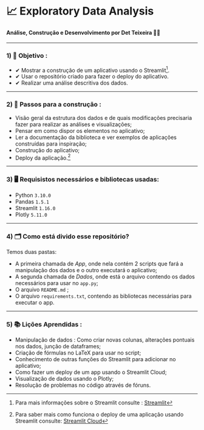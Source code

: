 # 📈 Exploratory Data Analysis 
#### Análise, Construção e Desenvolvimento por Det Teixeira 👩‍💻

---
### 1) 🎯 Objetivo : 
-  ✔ Mostrar a construção de um aplicativo usando o Streamlit[^1].
-  ✔ Usar o repositório criado para fazer o deploy do aplicativo.
-  ✔ Realizar uma análise descritiva dos dados.
[^1]: Para mais informações sobre o Streamlit consulte : [Streamlit](https://docs.streamlit.io/library/get-started)
---
### 2) 📃 Passos para a construção : 
- Visão geral da estrutura dos dados e de quais modificações precisaria fazer para realizar as análises e visualizações;
- Pensar em como dispor os elementos no aplicativo;
- Ler a documentação da biblioteca e ver exemplos de aplicações construídas para inspiração;
- Construção do aplicativo;
- Deploy da aplicação.[^2]
[^2]: Para saber mais como funciona o deploy de uma aplicação usando Streamlit consulte: [Streamlit Cloud](https://docs.streamlit.io/streamlit-cloud)

---
### 3) 🖥️ Requisistos necessários e bibliotecas usadas: 

- Python `3.10.0`
- Pandas `1.5.1` 
- Streamlit `1.16.0`
- Plotly `5.11.0` 

---
### 4) 🗂️ Como está divido esse repositório?
Temos duas pastas:
- A primeira chamada de *App*, onde nela contém 2 scripts que fará a manipulação dos dados e o outro executará o aplicativo;
- A segunda chamada de *Dados*, onde está o arquivo contendo os dados necessários para usar no `app.py`;
- O arquivo `README.md` ;
- O arquivo `requirements.txt`, contendo as bibliotecas necessárias para executar o app.


---
### 5) 📚 Lições Aprendidas : 
- Manipulação de dados : Como criar novas colunas, alterações pontuais nos dados, junção de dataframes;
- Criação de fórmulas no LaTeX para usar no script;
- Conhecimento de outras funções do Streamlit para adicionar no aplicativo;
- Como fazer um deploy de um app usando o Streamlit Cloud;
- Visualização de dados usando o Plotly;
- Resolução de problemas no código através de fóruns.





